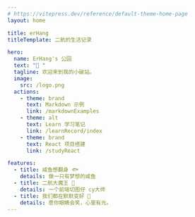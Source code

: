 ```yaml
---
# https://vitepress.dev/reference/default-theme-home-page
layout: home

title: erHang
titleTemplate: 二航的生活记录

hero:
  name: ErHang's 公园
  text: "👋 "
  tagline: 欢迎来到我的小破站。
  image:
    src: /logo.png
  actions:
    - theme: brand
      text: Markdown 示例
      link: /markdownExamples
    - theme: alt
      text: Learn 学习笔记
      link: /learnRecord/index
    - theme: brand
      text: React 项目搭建
      link: /studyReact

features:
  - title: 咸鱼想翻身 🐟
    details: 做一只有梦想的咸鱼
  - title: 二航大魔王 🚀
    details: 一个前端切图仔 cy大师
  - title: 我们都在默默变好 🌹
    details: 愿你眼睛会笑，心里有光。
---
```


